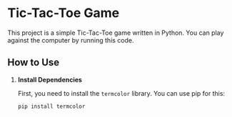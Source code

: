 # Tic-Tac-Toe Game

This project is a simple Tic-Tac-Toe game written in Python. You can play against the computer by running this code.

## How to Use

1. **Install Dependencies**

   First, you need to install the `termcolor` library. You can use pip for this:
   ```bash
   pip install termcolor
